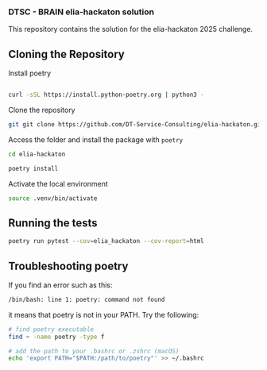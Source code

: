 ### DTSC - BRAIN elia-hackaton solution

This repository contains the solution for the elia-hackaton 2025 challenge.

## Cloning the Repository

Install poetry
```sh

curl -sSL https://install.python-poetry.org | python3 -
```

Clone the repository

```sh
git git clone https://github.com/DT-Service-Consulting/elia-hackaton.git
```

Access the folder and install the package with `poetry`
```sh
cd elia-hackaton

poetry install
```

Activate the local environment
```sh
source .venv/bin/activate
```

## Running the tests

```sh
poetry run pytest --cov=elia_hackaton --cov-report=html
```

## Troubleshooting poetry

If you find an error such as this:
```sh
/bin/bash: line 1: poetry: command not found
```
it means that poetry is not in your PATH. Try the following:
```sh
# find poetry executable
find ~ -name poetry -type f 

# add the path to your .bashrc or .zshrc (macOS)
echo 'export PATH="$PATH:/path/to/poetry"' >> ~/.bashrc
```
